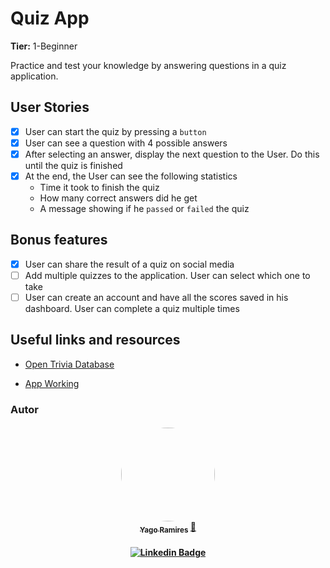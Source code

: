 # Quiz App

**Tier:** 1-Beginner

Practice and test your knowledge by answering questions in a quiz application.


## User Stories

-   [x] User can start the quiz by pressing a `button`
-   [x] User can see a question with 4 possible answers
-   [x] After selecting an answer, display the next question to the User. Do this until the quiz is finished
-   [x] At the end, the User can see the following statistics
    -   Time it took to finish the quiz
    -   How many correct answers did he get
    -   A message showing if he `passed` or `failed` the quiz

## Bonus features

-   [x] User can share the result of a quiz on social media
-   [ ] Add multiple quizzes to the application. User can select which one to take
-   [ ] User can create an account and have all the scores saved in his dashboard. User can complete a quiz multiple times

## Useful links and resources

-   [Open Trivia Database](https://opentdb.com/api_config.php)

-   [App Working](https://quiz-app-yagoramires.vercel.app/)


### Autor

<h4 align="center"> 
<a href="https://github.com/yagoramires">
 <img style="border-radius: 50%;" src="https://media-exp1.licdn.com/dms/image/C5603AQGoK86WNM3nyg/profile-displayphoto-shrink_800_800/0/1649024514919?e=1654732800&v=beta&t=_MA7PVkPj0173NBo7vgt47t2lN_7tGgye_71dnucSZM" width="150px;" alt=""/>
 <br />
 <sub><b>Yago Ramires</b></sub></a> <a href="https://github.com/yagoramires" title="Rocketseat">🚀</a>

 <br />
</h4>
<h4 align="center"> 

[![Linkedin Badge](https://img.shields.io/badge/-Yago%20Ramires-blue?style=flat-square&logo=Linkedin&logoColor=white&link=https://www.linkedin.com/in/yagoramires/)](https://www.linkedin.com/in/yagoramires/)

</h4>

